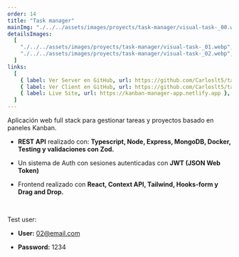 ```yaml
---
order: 14
title: "Task manager"
mainImg: "./../../assets/images/proyects/task-manager/visual-task-_00.webp"
detailsImages:
  [
    "./../../assets/images/proyects/task-manager/visual-task-_01.webp",
    "./../../assets/images/proyects/task-manager/visual-task-_02.webp",
  ]
links:
  [
    { label: Ver Server en GitHub, url: https://github.com/Carloslt5/task-manager-server },
    { label: Ver Client en GitHub, url: https://github.com/Carloslt5/task-manager-client },
    { label: Live Site, url: https://kanban-manager-app.netlify.app },
  ]
---
```


Aplicación web full stack para gestionar tareas y proyectos basado en paneles Kanban.

- **REST API** realizado con: **Typescript, Node, Express, MongoDB, Docker, Testing y validaciones con Zod.**

- Un sistema de Auth con sesiones autenticadas con **JWT (JSON Web Token)**

- Frontend realizado con **React, Context API, Tailwind, Hooks-form y Drag and Drop.**

<br/>

Test user:

- **User:** 02@email.com

- **Password:** 1234
